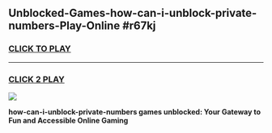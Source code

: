
## Unblocked-Games-how-can-i-unblock-private-numbers-Play-Online #r67kj
<h3>
<a href="https://news.freeplayer.one?title=how-can-i-unblock-private-numbers&ref=3">CLICK TO PLAY</a></h3>
<hr>

<h3>
<a href="https://news.freeplayer.one?title=how-can-i-unblock-private-numbers&ref=3">CLICK 2 PLAY</a>
  
</h3>

<a href="https://news.freeplayer.one?title=how-can-i-unblock-private-numbers&ref=3"><img src="https://clearcache.store/games.png"></a>


**how-can-i-unblock-private-numbers games unblocked: Your Gateway to Fun and Accessible Online Gaming**
